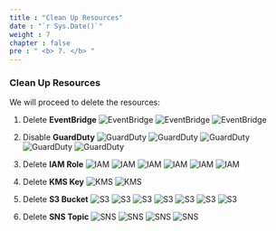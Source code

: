 ```yaml
---
title : "Clean Up Resources"
date : "`r Sys.Date()`"
weight : 7
chapter : false
pre : " <b> 7. </b> "
---
```

### Clean Up Resources

We will proceed to delete the resources:
1. Delete **EventBridge**
![EventBridge](/images/7.CleanUp/EventBridge/1.jpg?width=60pc)
![EventBridge](/images/7.CleanUp/EventBridge/2.jpg?width=60pc)
![EventBridge](/images/7.CleanUp/EventBridge/3.jpg?width=60pc)

1. Disable **GuardDuty**
![GuardDuty](/images/7.CleanUp/GuardDuty/1.jpg?width=60pc)
![GuardDuty](/images/7.CleanUp/GuardDuty/2.jpg?width=60pc)
![GuardDuty](/images/7.CleanUp/GuardDuty/3.jpg?width=60pc)
![GuardDuty](/images/7.CleanUp/GuardDuty/4.jpg?width=60pc)
![GuardDuty](/images/7.CleanUp/GuardDuty/5.jpg?width=60pc)

1. Delete **IAM Role**
![IAM](/images/7.CleanUp/IAM%20Role/1.jpg?width=60pc)
![IAM](/images/7.CleanUp/IAM%20Role/2.jpg?width=60pc)
![IAM](/images/7.CleanUp/IAM%20Role/3.jpg?width=60pc)
![IAM](/images/7.CleanUp/IAM%20Role/4.jpg?width=60pc)
![IAM](/images/7.CleanUp/IAM%20Role/5.jpg?width=60pc)
![IAM](/images/7.CleanUp/IAM%20Role/6.jpg?width=60pc)


1. Delete **KMS Key**
![KMS](/images/7.CleanUp/KMS/1.jpg?width=60pc)
![KMS](/images/7.CleanUp/KMS/2.jpg?width=60pc)


1. Delete **S3 Bucket**
![S3](/images/7.CleanUp/S3/1.jpg?width=60pc)
![S3](/images/7.CleanUp/S3/2.jpg?width=60pc)
![S3](/images/7.CleanUp/S3/3.jpg?width=60pc)
![S3](/images/7.CleanUp/S3/4.jpg?width=60pc)
![S3](/images/7.CleanUp/S3/5.jpg?width=60pc)
![S3](/images/7.CleanUp/S3/6.jpg?width=60pc)
![S3](/images/7.CleanUp/S3/7.jpg?width=60pc)


1. Delete **SNS Topic**
![SNS](/images/7.CleanUp/SNS/1.jpg?width=60pc)
![SNS](/images/7.CleanUp/SNS/2.jpg?width=60pc)
![SNS](/images/7.CleanUp/SNS/3.jpg?width=60pc)
![SNS](/images/7.CleanUp/SNS/4.jpg?width=60pc)


